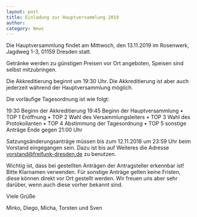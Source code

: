 ```yaml
---
layout: post
title: Einladung zur Hauptversammlung 2019
author:
category: News
---
```


Die Hauptversammlung findet am Mittwoch, den 13.11.2019 im Rosenwerk,
Jagdweg 1-3, 01159 Dresden statt.

Getränke werden zu günstigen Preisen vor Ort angeboten, Speisen sind selbst mitzubringen.

Die Akkreditierung beginnt um 19:30 Uhr. Die Akkreditierung ist aber auch jederzeit während der Hauptversammlung möglich.

Die vorläufige Tagesordnung ist wie folgt:

19:30 Beginn der Akkreditierung
19:45 Beginn der Hauptversammlung
• TOP 1 Eröffnung
• TOP 2 Wahl des Versammlungsleiters
• TOP 3 Wahl des Protokollanten
• TOP 4 Abstimmung der Tagesordnung
• TOP 5 sonstige Anträge
Ende gegen 21:00 Uhr

Satzungsänderungsanträge müssen bis zum 12.11.2018 um 23:59 Uhr beim
Vorstand eingegangen sein. Dazu ist bis auf Weiteres die Adresse vorstand@freifunk-dresden.de zu benutzen.

Wichtig ist, dass bei gestellten Anträgen der Antragsteller erkennbar ist! Bitte Klarnamen verwenden. Für sonstige Anträge gelten keine Fristen, diese können direkt vor Ort gestellt werden. Wir freuen uns aber sehr darüber, wenn auch diese vorher bekannt sind.

Viele Grüße

Mirko, Diego, Micha, Torsten und Sven
